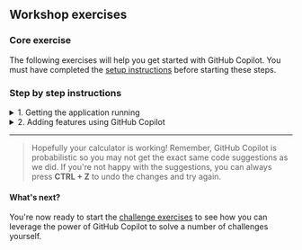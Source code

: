 ## Workshop exercises

### Core exercise

The following exercises will help you get started with GitHub Copilot. You must have completed the [setup instructions](<./1. setup.md>) before starting these steps.


### Step by step instructions

<details>
<summary>1. Getting the application running</summary>

**Starting Point**: You should have the repo open in VSCode (or your supported IDE)

1. Press ```CTRL + ` ``` to open the terminal window in VS Code if it is not already open.

2. Enter ```npm install``` in the terminal window and press **ENTER** to install the required dependencies. TIP: Ignore any issues displayed after you run this command.

Let's start by running the application to learn what it does.

3. Enter ```npm start``` in the terminal window and press **ENTER** to run the application.

4. In the pop-up window that appears in the bottom right corner of the Codespace window, click the **Open in Browser** button. This will securely map port 3000 from the Codespace environment (if you're using Codespaces) to your local browser so you can see the running calculator application.

<img width="460" alt="Open in Browser" src="../assets/open%20in%20browser.png">

5. Do some simple calculations to show that the calculator is working as expected.

<img width="460" alt="The Node Calculator" src="../assets/calculator.png">

6. Close the browser window for now and return to the Codespace window.

7. Ensure your focus is in the terminal window and press ``` CTRL + C ``` to stop the application.

</details>

<details>
<summary>2. Adding features using GitHub Copilot</summary>

**TO DO** -  You've been asked to add a new feature to the calculator application.

### Adding the buttons to the calculator UI

1. Open the ```public/index.html``` file in the editor window.

2. Scroll down to where you see the ```<!-- TODO: Buttons -->``` comment

3. Add a new line below this comment and type the following two lines. You should see GitHub Copilot start to autocomplete the second line as you type. When you see this, just press ```TAB``` to accept the completion.

``` <!-- add a button for a power (or exponential) function --> ```
``` <button class="btn" onClick="operationPressed('^')">^</button> ```

Your finished snippet should match the following.

<img width="538" alt="GitHub Copilot suggestions" src="../assets/index-html.png">

### Adding the logic for the new features

5. Open the ```api/controller.js``` file in the editor window.

6. Scroll down to where you see the ```// TODO: Add operator``` comment

7. Press **ENTER** at the end of the line that defines the divide function.

8. Start typing the following line and notice that GitHub Copilot should start to offer code completion half way through the word "power" as you're typing. Press **TAB** to accept the suggestion.

```'power':    function(a, b) { return Math.pow(a, b) },```

9. Open the ```public/client.js``` file in the editor window.

10. Scroll down to where you see the ```// TODO: Add operator``` comment (Line 22)

11. Move your cursor to the end of the line 35 (to the right of ```break;``` and press **ENTER**.

GitHub Copilot should display ghost text suggesting the code shown in the following screenshot. Press **TAB** to accept the suggestion.

<img width="353" alt="GitHub Copilot suggestions" src="../assets/case-suggestion.png">

12. Press **ENTER** at the end of the line, then accept the next two lines Copilot suggests.

Your completed addition should match the following.

<img width="376" alt="GitHub Copilot suggestions" src="../assets/Add-operator-completed.png">

13. Press ```CTRL + ` ``` to open the terminal window in VS Code.

14. Enter ```npm start``` in the terminal window and press **ENTER** to run the application.

15. You should test the new button by clicking 3, then the "^" (power) button, then click 2. Click "=" and the result should be 9.

16. Close the browser window, return to the Terminal window in Codespaces and press ```CTRL+C``` to terminate the application.

**Success**, you have enhanced the calculator application using GitHub Copilot!

</details>


---

>Hopefully your calculator is working! Remember, GitHub Copilot is probabilistic so you may not get the exact same code suggestions as we did. If you're not happy with the suggestions, you can always press **CTRL + Z** to undo the changes and try again.


#### What's next?
You're now ready to start the [challenge exercises](<./3. challenge exercises.md>) to see how you can leverage the power of GitHub Copilot to solve a number of challenges yourself.